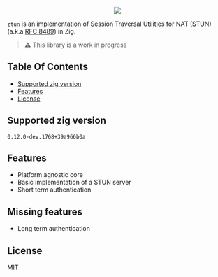 <p align="center">
    <a href="https://github.com/Corendos/ztun/actions/workflows/main.yaml" alt="Actions">
        <img src="https://github.com/Corendos/ztun/actions/workflows/main.yaml/badge.svg" />
    </a>
</p>

`ztun` is an implementation of Session Traversal Utilities for NAT (STUN) (a.k.a [RFC 8489](https://www.rfc-editor.org/rfc/rfc8489.html)) in Zig.

> :warning: This library is a work in progress

## Table Of Contents
- [Supported zig version](#supported-zig-version)
- [Features](#features)
- [License](#license)

## Supported zig version
`0.12.0-dev.1768+39a966b0a`

## Features

* Platform agnostic core
* Basic implementation of a STUN server
* Short term authentication

## Missing features

* Long term authentication

## License

MIT

